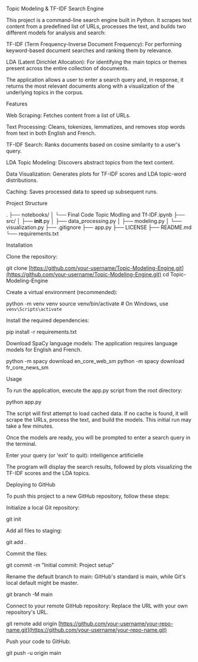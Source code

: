 Topic Modeling & TF-IDF Search Engine

This project is a command-line search engine built in Python. It scrapes text content from a predefined list of URLs, processes the text, and builds two different models for analysis and search:

TF-IDF (Term Frequency-Inverse Document Frequency): For performing keyword-based document searches and ranking them by relevance.

LDA (Latent Dirichlet Allocation): For identifying the main topics or themes present across the entire collection of documents.

The application allows a user to enter a search query and, in response, it returns the most relevant documents along with a visualization of the underlying topics in the corpus.

Features

Web Scraping: Fetches content from a list of URLs.

Text Processing: Cleans, tokenizes, lemmatizes, and removes stop words from text in both English and French.

TF-IDF Search: Ranks documents based on cosine similarity to a user's query.

LDA Topic Modeling: Discovers abstract topics from the text content.

Data Visualization: Generates plots for TF-IDF scores and LDA topic-word distributions.

Caching: Saves processed data to speed up subsequent runs.

Project Structure

.
├── notebooks/
│   └── Final Code Topic Modling and Tf-IDF.ipynb
├── src/
│   ├── __init__.py
│   ├── data_processing.py
│   ├── modeling.py
│   └── visualization.py
├── .gitignore
├── app.py
├── LICENSE
├── README.md
└── requirements.txt


Installation

Clone the repository:

git clone [https://github.com/your-username/Topic-Modeling-Engine.git](https://github.com/your-username/Topic-Modeling-Engine.git)
cd Topic-Modeling-Engine


Create a virtual environment (recommended):

python -m venv venv
source venv/bin/activate  # On Windows, use `venv\Scripts\activate`


Install the required dependencies:

pip install -r requirements.txt


Download SpaCy language models:
The application requires language models for English and French.

python -m spacy download en_core_web_sm
python -m spacy download fr_core_news_sm


Usage

To run the application, execute the app.py script from the root directory:

python app.py


The script will first attempt to load cached data. If no cache is found, it will scrape the URLs, process the text, and build the models. This initial run may take a few minutes.

Once the models are ready, you will be prompted to enter a search query in the terminal.

Enter your query (or 'exit' to quit): intelligence artificielle


The program will display the search results, followed by plots visualizing the TF-IDF scores and the LDA topics.

Deploying to GitHub

To push this project to a new GitHub repository, follow these steps:

Initialize a local Git repository:

git init


Add all files to staging:

git add .


Commit the files:

git commit -m "Initial commit: Project setup"


Rename the default branch to main:
GitHub's standard is main, while Git's local default might be master.

git branch -M main


Connect to your remote GitHub repository:
Replace the URL with your own repository's URL.

git remote add origin [https://github.com/your-username/your-repo-name.git](https://github.com/your-username/your-repo-name.git)


Push your code to GitHub:

git push -u origin main
